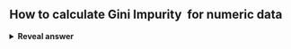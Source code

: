 ## How to calculate Gini Impurity&nbsp; for numeric data
<details>
<summary><b>Reveal answer</b></summary>
Sort from highest to lowest.<br><br>Then calculate average for all adjacent people<br><br>Then calculate gini impurity for each average<br><br><img src="../../../../../media/paste-8cf25346425a3a09deb25c017e28d940d4a92cd7.jpg">
</details>

